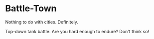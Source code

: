 # Battle-Town
Nothing to do with cities. Definitely.


Top-down tank battle. Are you hard enough to endure? Don't think so!
